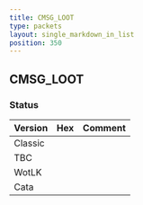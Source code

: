 ```yaml
---
title: CMSG_LOOT
type: packets
layout: single_markdown_in_list
position: 350
---
```


## CMSG_LOOT

### Status

Version | Hex | Comment
---------- | ---------- | ---------- 
Classic |  |  
TBC |  |  
WotLK |  |  
Cata |  |  
